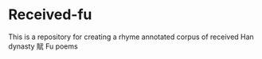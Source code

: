 # Received-fu
This is a repository for creating a rhyme annotated corpus of received Han dynasty 賦 Fu poems
